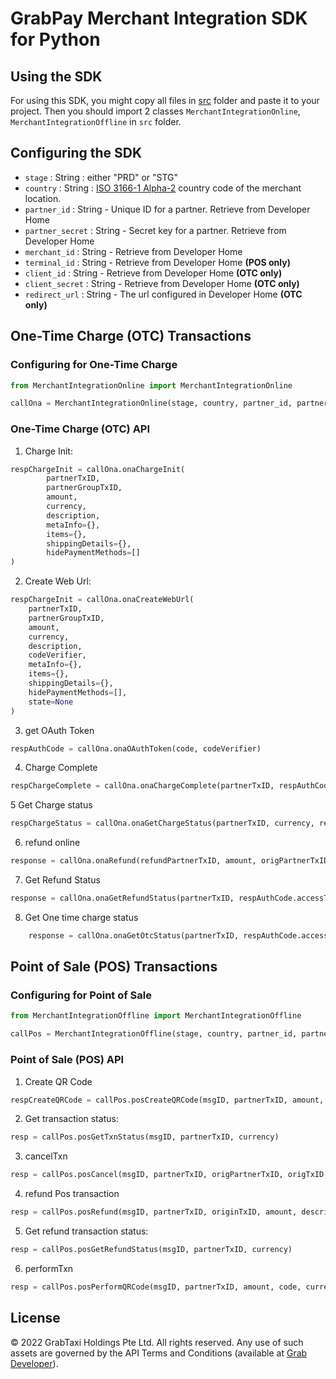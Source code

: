 # GrabPay Merchant Integration SDK for Python

## Using the SDK

For using this SDK, you might copy all files in [src](./src) folder and paste it to your project. Then you should import 2 classes `MerchantIntegrationOnline`, `MerchantIntegrationOffline` in `src` folder.

## Configuring the SDK

- `stage` : String : either "PRD" or "STG"
- `country` : String : [ISO 3166-1 Alpha-2](https://en.wikipedia.org/wiki/ISO_3166-1_alpha-2) country code of the merchant location.
- `partner_id` : String - Unique ID for a partner. Retrieve from Developer Home
- `partner_secret` : String - Secret key for a partner. Retrieve from Developer Home
- `merchant_id` : String - Retrieve from Developer Home
- `terminal_id` : String - Retrieve from Developer Home **(POS only)**
- `client_id` : String - Retrieve from Developer Home **(OTC only)**
- `client_secret` : String - Retrieve from Developer Home **(OTC only)**
- `redirect_url` : String - The url configured in Developer Home **(OTC only)**

## One-Time Charge (OTC) Transactions

### Configuring for One-Time Charge

```python
from MerchantIntegrationOnline import MerchantIntegrationOnline

callOna = MerchantIntegrationOnline(stage, country, partner_id, partner_secret, merchant_id, client_id, client_secret, redirect_url)
```

### One-Time Charge (OTC) API

1. Charge Init:

```python
respChargeInit = callOna.onaChargeInit(
        partnerTxID,
        partnerGroupTxID,
        amount,
        currency,
        description,
        metaInfo={},
        items={},
        shippingDetails={},
        hidePaymentMethods=[]
)
```

2. Create Web Url:

```python
respChargeInit = callOna.onaCreateWebUrl(
    partnerTxID,
    partnerGroupTxID,
    amount,
    currency,
    description,
    codeVerifier,
    metaInfo={},
    items={},
    shippingDetails={},
    hidePaymentMethods=[],
    state=None
)
```

3. get OAuth Token

```python
respAuthCode = callOna.onaOAuthToken(code, codeVerifier)
```

4. Charge Complete

```python
respChargeComplete = callOna.onaChargeComplete(partnerTxID, respAuthCode.access_token)
```

5 Get Charge status

```python
respChargeStatus = callOna.onaGetChargeStatus(partnerTxID, currency, respAuthCode.accessToken)
```

6. refund online

```python
response = callOna.onaRefund(refundPartnerTxID, amount, origPartnerTxID, description, respAuthCode.accessToken, currency)
```

7. Get Refund Status

```python
response = callOna.onaGetRefundStatus(partnerTxID, respAuthCode.accessToken, currency)
```

8. Get One time charge status

```python
    response = callOna.onaGetOtcStatus(partnerTxID, respAuthCode.accessToken, currency)
```

## Point of Sale (POS) Transactions

### Configuring for Point of Sale

```python
from MerchantIntegrationOffline import MerchantIntegrationOffline

callPos = MerchantIntegrationOffline(stage, country, partner_id, partner_secret, merchant_id, terminal_id)
```

### Point of Sale (POS) API

1. Create QR Code

```python
respCreateQRCode = callPos.posCreateQRCode(msgID, partnerTxID, amount, currency)
```

2. Get transaction status:

```python
resp = callPos.posGetTxnStatus(msgID, partnerTxID, currency)
```

3. cancelTxn

```python
resp = callPos.posCancel(msgID, partnerTxID, origPartnerTxID, origTxID, currency)
```

4. refund Pos transaction

```python
resp = callPos.posRefund(msgID, partnerTxID, originTxID, amount, description, currency)
```

5. Get refund transaction status:

```python
resp = callPos.posGetRefundStatus(msgID, partnerTxID, currency)
```

6. performTxn

```python
resp = callPos.posPerformQRCode(msgID, partnerTxID, amount, code, currency)
```

## License

© 2022 GrabTaxi Holdings Pte Ltd. All rights reserved.
Any use of such assets are governed by the API Terms and Conditions (available at [Grab Developer](https://developer.grab.com/pages/terms-of-use)).
